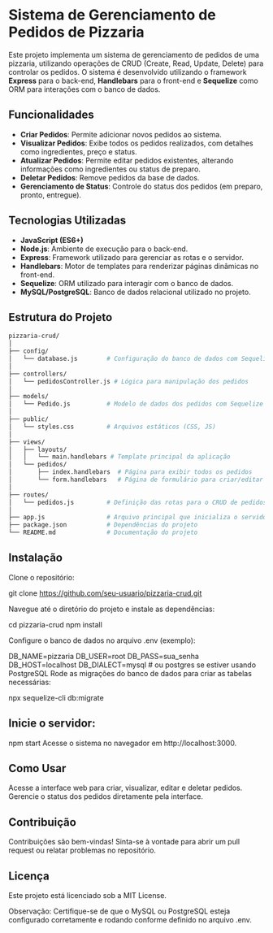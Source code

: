 # Sistema de Gerenciamento de Pedidos de Pizzaria

Este projeto implementa um sistema de gerenciamento de pedidos de uma pizzaria, utilizando operações de CRUD (Create, Read, Update, Delete) para controlar os pedidos. O sistema é desenvolvido utilizando o framework **Express** para o back-end, **Handlebars** para o front-end e **Sequelize** como ORM para interações com o banco de dados.

## Funcionalidades

- **Criar Pedidos**: Permite adicionar novos pedidos ao sistema.
- **Visualizar Pedidos**: Exibe todos os pedidos realizados, com detalhes como ingredientes, preço e status.
- **Atualizar Pedidos**: Permite editar pedidos existentes, alterando informações como ingredientes ou status de preparo.
- **Deletar Pedidos**: Remove pedidos da base de dados.
- **Gerenciamento de Status**: Controle do status dos pedidos (em preparo, pronto, entregue).

## Tecnologias Utilizadas

- **JavaScript (ES6+)**
- **Node.js**: Ambiente de execução para o back-end.
- **Express**: Framework utilizado para gerenciar as rotas e o servidor.
- **Handlebars**: Motor de templates para renderizar páginas dinâmicas no front-end.
- **Sequelize**: ORM utilizado para interagir com o banco de dados.
- **MySQL/PostgreSQL**: Banco de dados relacional utilizado no projeto.

## Estrutura do Projeto

```bash
pizzaria-crud/
│
├── config/
│   └── database.js        # Configuração do banco de dados com Sequelize
│
├── controllers/
│   └── pedidosController.js # Lógica para manipulação dos pedidos
│
├── models/
│   └── Pedido.js          # Modelo de dados dos pedidos com Sequelize
│
├── public/
│   └── styles.css         # Arquivos estáticos (CSS, JS)
│
├── views/
│   ├── layouts/
│   │   └── main.handlebars # Template principal da aplicação
│   └── pedidos/
│       ├── index.handlebars  # Página para exibir todos os pedidos
│       └── form.handlebars   # Página de formulário para criar/editar pedidos
│
├── routes/
│   └── pedidos.js         # Definição das rotas para o CRUD de pedidos
│
├── app.js                 # Arquivo principal que inicializa o servidor Express
├── package.json           # Dependências do projeto
└── README.md              # Documentação do projeto
```

## Instalação
Clone o repositório:

git clone https://github.com/seu-usuario/pizzaria-crud.git

Navegue até o diretório do projeto e instale as dependências:

cd pizzaria-crud
npm install

Configure o banco de dados no arquivo .env (exemplo):

DB_NAME=pizzaria
DB_USER=root
DB_PASS=sua_senha
DB_HOST=localhost
DB_DIALECT=mysql # ou postgres se estiver usando PostgreSQL
Rode as migrações do banco de dados para criar as tabelas necessárias:

npx sequelize-cli db:migrate

## Inicie o servidor:

npm start
Acesse o sistema no navegador em http://localhost:3000.

## Como Usar
Acesse a interface web para criar, visualizar, editar e deletar pedidos.
Gerencie o status dos pedidos diretamente pela interface.

## Contribuição
Contribuições são bem-vindas! Sinta-se à vontade para abrir um pull request ou relatar problemas no repositório.

## Licença
Este projeto está licenciado sob a MIT License.

Observação: Certifique-se de que o MySQL ou PostgreSQL esteja configurado corretamente e rodando conforme definido no arquivo .env.
